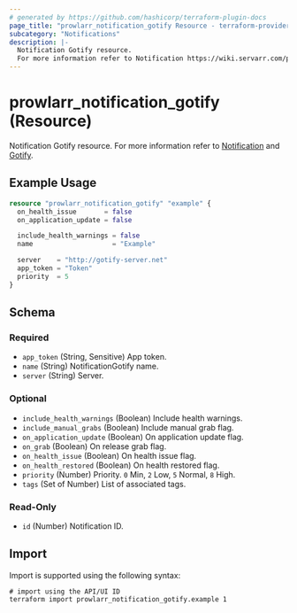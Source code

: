 ```yaml
---
# generated by https://github.com/hashicorp/terraform-plugin-docs
page_title: "prowlarr_notification_gotify Resource - terraform-provider-prowlarr"
subcategory: "Notifications"
description: |-
  Notification Gotify resource.
  For more information refer to Notification https://wiki.servarr.com/prowlarr/settings#connect and Gotify https://wiki.servarr.com/prowlarr/supported#gotify.
---
```


# prowlarr_notification_gotify (Resource)

<!-- subcategory:Notifications -->
Notification Gotify resource.
For more information refer to [Notification](https://wiki.servarr.com/prowlarr/settings#connect) and [Gotify](https://wiki.servarr.com/prowlarr/supported#gotify).

## Example Usage

```terraform
resource "prowlarr_notification_gotify" "example" {
  on_health_issue       = false
  on_application_update = false

  include_health_warnings = false
  name                    = "Example"

  server    = "http://gotify-server.net"
  app_token = "Token"
  priority  = 5
}
```

<!-- schema generated by tfplugindocs -->
## Schema

### Required

- `app_token` (String, Sensitive) App token.
- `name` (String) NotificationGotify name.
- `server` (String) Server.

### Optional

- `include_health_warnings` (Boolean) Include health warnings.
- `include_manual_grabs` (Boolean) Include manual grab flag.
- `on_application_update` (Boolean) On application update flag.
- `on_grab` (Boolean) On release grab flag.
- `on_health_issue` (Boolean) On health issue flag.
- `on_health_restored` (Boolean) On health restored flag.
- `priority` (Number) Priority. `0` Min, `2` Low, `5` Normal, `8` High.
- `tags` (Set of Number) List of associated tags.

### Read-Only

- `id` (Number) Notification ID.

## Import

Import is supported using the following syntax:

```shell
# import using the API/UI ID
terraform import prowlarr_notification_gotify.example 1
```
